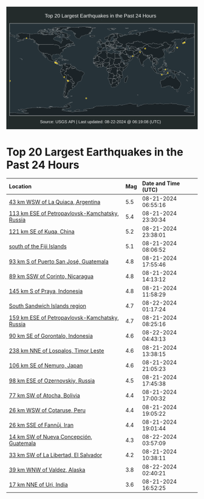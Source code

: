 ![Map](./map.png)

# Top 20 Largest Earthquakes in the Past 24 Hours

| Location | Mag | Date and Time (UTC) |
|:---|:---|:---|
| [43 km WSW of La Quiaca, Argentina](https://earthquake.usgs.gov/earthquakes/eventpage/us7000n8ey) | 5.5 | 08-21-2024 06:55:16 |
| [113 km ESE of Petropavlovsk-Kamchatsky, Russia](https://earthquake.usgs.gov/earthquakes/eventpage/us7000n8ki) | 5.4 | 08-21-2024 23:30:34 |
| [121 km SE of Kuqa, China](https://earthquake.usgs.gov/earthquakes/eventpage/us7000n8kl) | 5.2 | 08-21-2024 23:38:01 |
| [south of the Fiji Islands](https://earthquake.usgs.gov/earthquakes/eventpage/us7000n8fh) | 5.1 | 08-21-2024 08:06:52 |
| [93 km S of Puerto San José, Guatemala](https://earthquake.usgs.gov/earthquakes/eventpage/us7000n8id) | 4.8 | 08-21-2024 17:55:46 |
| [89 km SSW of Corinto, Nicaragua](https://earthquake.usgs.gov/earthquakes/eventpage/us7000n8h2) | 4.8 | 08-21-2024 14:13:12 |
| [145 km S of Praya, Indonesia](https://earthquake.usgs.gov/earthquakes/eventpage/us7000n8g7) | 4.8 | 08-21-2024 11:58:29 |
| [South Sandwich Islands region](https://earthquake.usgs.gov/earthquakes/eventpage/us7000n8nu) | 4.7 | 08-22-2024 01:17:24 |
| [159 km ESE of Petropavlovsk-Kamchatsky, Russia](https://earthquake.usgs.gov/earthquakes/eventpage/us7000n8fk) | 4.7 | 08-21-2024 08:25:16 |
| [90 km SE of Gorontalo, Indonesia](https://earthquake.usgs.gov/earthquakes/eventpage/us7000n8pi) | 4.6 | 08-22-2024 04:43:13 |
| [238 km NNE of Lospalos, Timor Leste](https://earthquake.usgs.gov/earthquakes/eventpage/us7000n8gq) | 4.6 | 08-21-2024 13:38:15 |
| [106 km SE of Nemuro, Japan](https://earthquake.usgs.gov/earthquakes/eventpage/us7000n8jt) | 4.6 | 08-21-2024 21:05:23 |
| [98 km ESE of Ozernovskiy, Russia](https://earthquake.usgs.gov/earthquakes/eventpage/us7000n8j1) | 4.5 | 08-21-2024 17:45:38 |
| [77 km SW of Atocha, Bolivia](https://earthquake.usgs.gov/earthquakes/eventpage/us7000n8i3) | 4.4 | 08-21-2024 17:00:32 |
| [26 km WSW of Cotaruse, Peru](https://earthquake.usgs.gov/earthquakes/eventpage/us7000n8j2) | 4.4 | 08-21-2024 19:05:22 |
| [26 km SSE of Fannūj, Iran](https://earthquake.usgs.gov/earthquakes/eventpage/us7000n8j0) | 4.4 | 08-21-2024 19:01:44 |
| [14 km SW of Nueva Concepción, Guatemala](https://earthquake.usgs.gov/earthquakes/eventpage/us7000n8pd) | 4.3 | 08-22-2024 03:57:09 |
| [33 km SW of La Libertad, El Salvador](https://earthquake.usgs.gov/earthquakes/eventpage/us7000n8g0) | 4.2 | 08-21-2024 10:38:11 |
| [39 km WNW of Valdez, Alaska](https://earthquake.usgs.gov/earthquakes/eventpage/ak024asoq1gu) | 3.8 | 08-22-2024 02:40:21 |
| [17 km NNE of Uri, India](https://earthquake.usgs.gov/earthquakes/eventpage/us7000n8j7) | 3.6 | 08-21-2024 16:52:25 |
